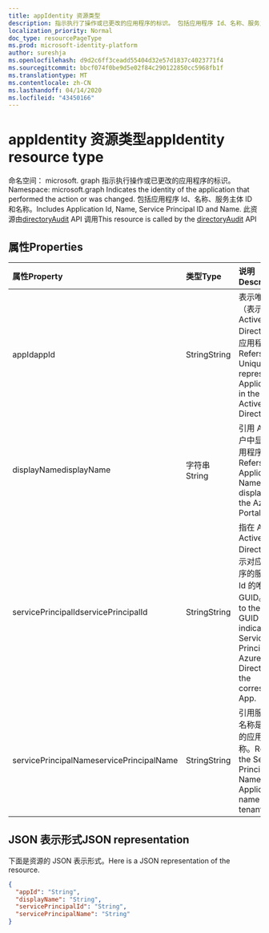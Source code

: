 ```yaml
---
title: appIdentity 资源类型
description: 指示执行了操作或已更改的应用程序的标识。 包括应用程序 Id、名称、服务主体 ID 和名称。 此资源由 directoryAudit API 调用
localization_priority: Normal
doc_type: resourcePageType
ms.prod: microsoft-identity-platform
author: sureshja
ms.openlocfilehash: d9d2c6ff3ceadd55404d32e57d1837c4023771f4
ms.sourcegitcommit: bbcf074f0be9d5e02f84c290122850cc5968fb1f
ms.translationtype: MT
ms.contentlocale: zh-CN
ms.lasthandoff: 04/14/2020
ms.locfileid: "43450166"
---
```

# <a name="appidentity-resource-type"></a><span data-ttu-id="4d628-105">appIdentity 资源类型</span><span class="sxs-lookup"><span data-stu-id="4d628-105">appIdentity resource type</span></span>

<span data-ttu-id="4d628-106">命名空间： microsoft. graph 指示执行操作或已更改的应用程序的标识。</span><span class="sxs-lookup"><span data-stu-id="4d628-106">Namespace: microsoft.graph Indicates the identity of the application that performed the action or was changed.</span></span> <span data-ttu-id="4d628-107">包括应用程序 Id、名称、服务主体 ID 和名称。</span><span class="sxs-lookup"><span data-stu-id="4d628-107">Includes Application Id, Name, Service Principal ID and Name.</span></span> <span data-ttu-id="4d628-108">此资源由[directoryAudit](../api/directoryaudit-get.md) API 调用</span><span class="sxs-lookup"><span data-stu-id="4d628-108">This resource is called by the [directoryAudit](../api/directoryaudit-get.md) API</span></span>


## <a name="properties"></a><span data-ttu-id="4d628-109">属性</span><span class="sxs-lookup"><span data-stu-id="4d628-109">Properties</span></span>
| <span data-ttu-id="4d628-110">属性</span><span class="sxs-lookup"><span data-stu-id="4d628-110">Property</span></span>     | <span data-ttu-id="4d628-111">类型</span><span class="sxs-lookup"><span data-stu-id="4d628-111">Type</span></span>   |<span data-ttu-id="4d628-112">说明</span><span class="sxs-lookup"><span data-stu-id="4d628-112">Description</span></span>|
|:---------------|:--------|:----------|
|<span data-ttu-id="4d628-113">appId</span><span class="sxs-lookup"><span data-stu-id="4d628-113">appId</span></span>|<span data-ttu-id="4d628-114">String</span><span class="sxs-lookup"><span data-stu-id="4d628-114">String</span></span>|<span data-ttu-id="4d628-115">表示唯一 GUID（表示 Azure Active Directory 中的应用程序 ID）。</span><span class="sxs-lookup"><span data-stu-id="4d628-115">Refers to the Unique GUID representing Application Id in the Azure Active Directory.</span></span>|
|<span data-ttu-id="4d628-116">displayName</span><span class="sxs-lookup"><span data-stu-id="4d628-116">displayName</span></span>|<span data-ttu-id="4d628-117">字符串</span><span class="sxs-lookup"><span data-stu-id="4d628-117">String</span></span>|<span data-ttu-id="4d628-118">引用 Azure 门户中显示的应用程序名称。</span><span class="sxs-lookup"><span data-stu-id="4d628-118">Refers to the Application Name displayed in the Azure Portal.</span></span>|
|<span data-ttu-id="4d628-119">servicePrincipalId</span><span class="sxs-lookup"><span data-stu-id="4d628-119">servicePrincipalId</span></span>|<span data-ttu-id="4d628-120">String</span><span class="sxs-lookup"><span data-stu-id="4d628-120">String</span></span>|<span data-ttu-id="4d628-121">指在 Azure Active Directory 中指示对应应用程序的服务主体 Id 的唯一 GUID。</span><span class="sxs-lookup"><span data-stu-id="4d628-121">Refers to the Unique GUID indicating Service Principal Id in Azure Active Directory for the corresponding App.</span></span>|
|<span data-ttu-id="4d628-122">servicePrincipalName</span><span class="sxs-lookup"><span data-stu-id="4d628-122">servicePrincipalName</span></span>|<span data-ttu-id="4d628-123">String</span><span class="sxs-lookup"><span data-stu-id="4d628-123">String</span></span>|<span data-ttu-id="4d628-124">引用服务主体名称是租户中的应用程序名称。</span><span class="sxs-lookup"><span data-stu-id="4d628-124">Refers to the Service Principal Name is the Application name in the tenant.</span></span> |

## <a name="json-representation"></a><span data-ttu-id="4d628-125">JSON 表示形式</span><span class="sxs-lookup"><span data-stu-id="4d628-125">JSON representation</span></span>

<span data-ttu-id="4d628-126">下面是资源的 JSON 表示形式。</span><span class="sxs-lookup"><span data-stu-id="4d628-126">Here is a JSON representation of the resource.</span></span>

<!-- {
  "blockType": "resource",
  "optionalProperties": [

  ],
  "@odata.type": "microsoft.graph.appIdentity"
}-->

```json
{
  "appId": "String",
  "displayName": "String",
  "servicePrincipalId": "String",
  "servicePrincipalName": "String"
}

```

<!-- uuid: 8fcb5dbc-d5aa-4681-8e31-b001d5168d79
2015-10-25 14:57:30 UTC -->
<!-- {
  "type": "#page.annotation",
  "description": "appIdentity resource",
  "keywords": "",
  "section": "documentation",
  "tocPath": ""
}-->
